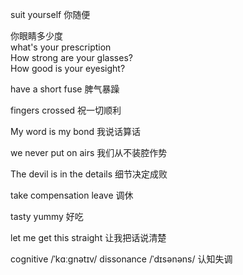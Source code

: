 suit yourself 你随便  <br>

你眼睛多少度 <br>
what's your prescription <br>
How strong are your glasses? <br>
How good is your eyesight?  <br>

have a short fuse 脾气暴躁 <br>

fingers crossed 祝一切顺利 <br>

My word is my bond 我说话算话 <br>


we never put on airs  我们从不装腔作势 <br>


The devil is in the details 细节决定成败 <br>

take compensation leave 调休 <br>

tasty yummy 好吃 <br>


let me get this straight 让我把话说清楚 <br>


cognitive /ˈkɑːɡnətɪv/ dissonance /ˈdɪsənəns/ 认知失调 <br>

